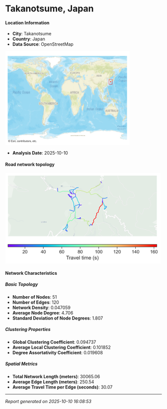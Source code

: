 # Takanotsume, Japan

#### Location Information

- **City**: Takanotsume
- **Country**: Japan
- **Data Source**: OpenStreetMap
<img src="Takanotsume_location.png" alt="Takanotsume Location Map" width="400" />

- **Analysis Date**: 2025-10-10

#### Road network topology

<img src="Takanotsume_network_map.png" alt="Takanotsume Road Network Map" width="500"/>

#### Network Characteristics

##### Basic Topology

- **Number of Nodes**: 51
- **Number of Edges**: 120
- **Network Density**: 0.047059
- **Average Node Degree**: 4.706
- **Standard Deviation of Node Degrees**: 1.807

##### Clustering Properties

- **Global Clustering Coefficient**: 0.094737
- **Average Local Clustering Coefficient**: 0.101852
- **Degree Assortativity Coefficient**: 0.019608

##### Spatial Metrics

- **Total Network Length (meters)**: 30065.06
- **Average Edge Length (meters)**: 250.54
- **Average Travel Time per Edge (seconds)**: 30.07

---
*Report generated on 2025-10-10 16:08:53*

